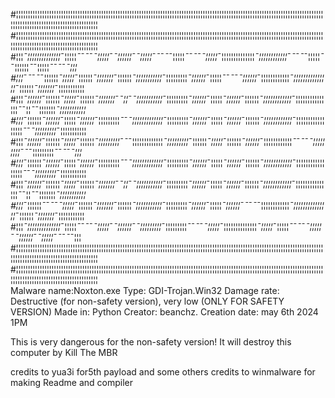 #¦¦¦¦¦¦¦¦¦¦¦¦¦¦¦¦¦¦¦¦¦¦¦¦¦¦¦¦¦¦¦¦¦¦¦¦¦¦¦¦¦¦¦¦¦¦¦¦¦¦¦¦¦¦¦¦¦¦¦¦¦¦¦¦¦¦¦¦¦¦¦¦¦¦¦¦¦¦¦¦¦¦¦¦¦¦¦¦¦¦¦¦¦¦¦¦¦¦¦¦¦¦¦¦¦¦¦¦¦¦¦¦¦¦¦¦¦¦¦¦¦¦¦¦¦¦¦¦¦¦¦¦¦¦¦¦¦¦¦¦¦¦¦¦¦¦¦¦¦¦¦¦¦¦¦¦¦¦¦¦¦¦¦¦¦¦¦
#¦¦¦¦¦¦¦¦¦¦¦¦¦¦¦¦¦¦¦¦¦¦¦¦¦¦¦¦¦¦¦¦¦¦¦¦¦¦¦¦¦¦¦¦¦¦¦¦¦¦¦¦¦¦¦¦¦¦¦¦¦¦¦¦¦¦¦¦¦¦¦¦¦¦¦¦¦¦¦¦¦¦¦¦¦¦¦¦¦¦¦¦¦¦¦¦¦¦¦¦¦¦¦¦¦¦¦¦¦¦¦¦¦¦¦¦¦¦¦¦¦¦¦¦¦¦¦¦¦¦¦¦¦¦¦¦¦¦¦¦¦¦¦¦¦¦¦¦¦¦¦¦¦¦¦¦¦¦¦¦¦¦¦¦¦¦¦
#¦¦¦_¯¦¦¦¦¦¦¦¦¦¦¦¦¦¦_¯¦¦¦¦¦_¯_¯_¯_¯_¯¦¦¦¦¦_¯_¯¦¦¦¦¦¦_¯_¯¦¦¦¦¦_¯_¯_¯_¯_¯¦¦¦¦¦_¯_¯_¯_¯_¯¦¦¦¦¦_¯¦¦¦¦¦¦¦¦¦¦¦¦¦¦_¯¦¦¦¦¦¦¦¦¦¦¦¦_¯_¯_¯_¯_¯¦¦¦¦¦_¯_¯¦¦¦¦¦¦_¯_¯¦¦¦¦¦_¯_¯_¯_¯_¯¦¦¦
#¦¦¦_¯_¯_¯_¯_¯¦¦¦¦¦¦_¯¦¦¦¦¦_¯¦¦¦¦¦¦_¯¦¦¦¦¦¦¦_¯¦¦¦¦¦¦_¯¦¦¦¦¦¦¦¦¦¦¦_¯¦¦¦¦¦¦¦¦¦_¯¦¦¦¦¦¦_¯¦¦¦¦¦_¯_¯_¯_¯_¯¦¦¦¦¦¦_¯¦¦¦¦¦¦¦¦¦¦¦¦_¯¦¦¦¦¦¦¦¦¦¦¦¦¦¦¦_¯¦¦¦¦¦¦_¯¦¦¦¦¦¦¦_¯¦¦¦¦¦¦¦¦¦¦¦
#¦¦¦_¯¦¦¦¦¦¦_¯¦¦¦¦¦¦_¯¦¦¦¦¦_¯¦¦¦¦¦¦_¯¦¦¦¦¦¦¦_¯_¯¦¦_¯_¯¦¦¦¦¦¦¦¦¦¦¦_¯¦¦¦¦¦¦¦¦¦_¯¦¦¦¦¦¦_¯¦¦¦¦¦_¯¦¦¦¦¦¦_¯¦¦¦¦¦¦_¯¦¦¦¦¦¦¦¦¦¦¦¦_¯¦¦¦¦¦¦¦¦¦¦¦¦¦¦¦_¯_¯¦¦_¯_¯¦¦¦¦¦¦¦_¯¦¦¦¦¦¦¦¦¦¦¦
#¦¦¦_¯¦¦¦¦¦¦_¯¦¦¦¦¦¦_¯¦¦¦¦¦_¯¦¦¦¦¦¦_¯¦¦¦¦¦¦¦¦¦_¯_¯_¯¦¦¦¦¦¦¦¦¦¦¦¦¦_¯¦¦¦¦¦¦¦¦¦_¯¦¦¦¦¦¦_¯¦¦¦¦¦_¯¦¦¦¦¦¦_¯¦¦¦¦¦¦_¯¦¦¦¦¦¦¦¦¦¦¦¦_¯¦¦¦¦¦¦¦¦¦¦¦¦¦¦¦¦¦_¯_¯_¯¦¦¦¦¦¦¦¦¦_¯¦¦¦¦¦¦¦¦¦¦¦
#¦¦¦_¯¦¦¦¦¦¦_¯¦¦¦¦¦¦_¯¦¦¦¦¦_¯¦¦¦¦¦¦_¯¦¦¦¦¦¦¦¦¦_¯_¯_¯¦¦¦¦¦¦¦¦¦¦¦¦¦_¯¦¦¦¦¦¦¦¦¦_¯¦¦¦¦¦¦_¯¦¦¦¦¦_¯¦¦¦¦¦¦_¯¦¦¦¦¦¦_¯¦¦¦¦¦¦¦¦¦¦¦¦_¯_¯_¯_¯_¯¦¦¦¦¦¦¦¦¦_¯_¯_¯¦¦¦¦¦¦¦¦¦_¯_¯_¯_¯_¯¦¦¦
#¦¦¦_¯¦¦¦¦¦¦_¯¦¦¦¦¦¦_¯¦¦¦¦¦_¯¦¦¦¦¦¦_¯¦¦¦¦¦¦¦¦¦_¯_¯_¯¦¦¦¦¦¦¦¦¦¦¦¦¦_¯¦¦¦¦¦¦¦¦¦_¯¦¦¦¦¦¦_¯¦¦¦¦¦_¯¦¦¦¦¦¦_¯¦¦¦¦¦¦_¯¦¦¦¦¦¦¦¦¦¦¦¦_¯¦¦¦¦¦¦¦¦¦¦¦¦¦¦¦¦¦_¯_¯_¯¦¦¦¦¦¦¦¦¦_¯¦¦¦¦¦¦¦¦¦¦¦
#¦¦¦_¯¦¦¦¦¦¦_¯¦¦¦¦¦¦_¯¦¦¦¦¦_¯¦¦¦¦¦¦_¯¦¦¦¦¦¦¦_¯_¯¦¦_¯_¯¦¦¦¦¦¦¦¦¦¦¦_¯¦¦¦¦¦¦¦¦¦_¯¦¦¦¦¦¦_¯¦¦¦¦¦_¯¦¦¦¦¦¦_¯¦¦¦¦¦¦_¯¦¦¦¦¦¦¦¦¦¦¦¦_¯¦¦¦¦¦¦¦¦¦¦¦¦¦¦¦_¯_¯¦¦_¯_¯¦¦¦¦¦¦¦_¯¦¦¦¦¦¦¦¦¦¦¦
#¦¦¦_¯¦¦¦¦¦¦_¯_¯_¯_¯_¯¦¦¦¦¦_¯¦¦¦¦¦¦_¯¦¦¦¦¦¦¦_¯¦¦¦¦¦¦_¯¦¦¦¦¦¦¦¦¦¦¦_¯¦¦¦¦¦¦¦¦¦_¯¦¦¦¦¦¦_¯¦¦¦¦¦_¯¦¦¦¦¦¦_¯_¯_¯_¯_¯¦¦¦¦¦¦¦¦¦¦¦¦_¯¦¦¦¦¦¦¦¦¦¦¦¦¦¦¦_¯¦¦¦¦¦¦_¯¦¦¦¦¦¦¦_¯¦¦¦¦¦¦¦¦¦¦¦
#¦¦¦_¯¦¦¦¦¦¦¦¦¦¦¦¦¦¦_¯¦¦¦¦¦_¯_¯_¯_¯_¯¦¦¦¦¦_¯_¯¦¦¦¦¦¦_¯_¯¦¦¦¦¦¦¦¦¦_¯¦¦¦¦¦¦¦¦¦_¯_¯_¯_¯_¯¦¦¦¦¦_¯¦¦¦¦¦¦¦¦¦¦¦¦¦¦_¯¦¦¦¦¦_¯¦¦¦¦¦_¯_¯_¯_¯_¯¦¦¦¦¦_¯_¯¦¦¦¦¦¦_¯_¯¦¦¦¦¦_¯_¯_¯_¯_¯¦¦¦
#¦¦¦¦¦¦¦¦¦¦¦¦¦¦¦¦¦¦¦¦¦¦¦¦¦¦¦¦¦¦¦¦¦¦¦¦¦¦¦¦¦¦¦¦¦¦¦¦¦¦¦¦¦¦¦¦¦¦¦¦¦¦¦¦¦¦¦¦¦¦¦¦¦¦¦¦¦¦¦¦¦¦¦¦¦¦¦¦¦¦¦¦¦¦¦¦¦¦¦¦¦¦¦¦¦¦¦¦¦¦¦¦¦¦¦¦¦¦¦¦¦¦¦¦¦¦¦¦¦¦¦¦¦¦¦¦¦¦¦¦¦¦¦¦¦¦¦¦¦¦¦¦¦¦¦¦¦¦¦¦¦¦¦¦¦¦¦
#¦¦¦¦¦¦¦¦¦¦¦¦¦¦¦¦¦¦¦¦¦¦¦¦¦¦¦¦¦¦¦¦¦¦¦¦¦¦¦¦¦¦¦¦¦¦¦¦¦¦¦¦¦¦¦¦¦¦¦¦¦¦¦¦¦¦¦¦¦¦¦¦¦¦¦¦¦¦¦¦¦¦¦¦¦¦¦¦¦¦¦¦¦¦¦¦¦¦¦¦¦¦¦¦¦¦¦¦¦¦¦¦¦¦¦¦¦¦¦¦¦¦¦¦¦¦¦¦¦¦¦¦¦¦¦¦¦¦¦¦¦¦¦¦¦¦¦¦¦¦¦¦¦¦¦¦¦¦¦¦¦¦¦¦¦¦¦       
Malware name:Noxton.exe
Type: GDI-Trojan.Win32
Damage rate: Destructive (for non-safety version), very low (ONLY FOR SAFETY VERSION)
Made in: Python
Creator: beanchz.
Creation date: may 6th 2024 1PM

This is very dangerous for the non-safety version! It will destroy this computer by Kill The MBR

credits to yua3i for5th payload and some others
credits to winmalware for making Readme and compiler
